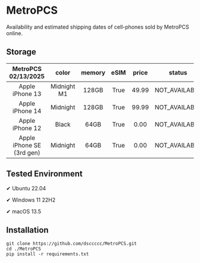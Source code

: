 # MetroPCS
Availability and estimated shipping dates of cell-phones sold by MetroPCS online.
## Storage
|MetroPCS 02/13/2025|color|memory|eSIM|price|status|shipping from|shipping to|
|:--:|:--:|:--:|:--:|:--:|:--:|:--:|:--:|
|Apple iPhone 13|Midnight M1|128GB|True|49.99|NOT_AVAILABLE|02/20/2025|02/26/2025|
|Apple iPhone 14|Midnight|128GB|True|99.99|NOT_AVAILABLE|02/20/2025|02/26/2025|
|Apple iPhone 12|Black|64GB|True|0.00|NOT_AVAILABLE|02/20/2025|02/26/2025|
|Apple iPhone SE (3rd gen)|Midnight|64GB|True|0.00|NOT_AVAILABLE|02/20/2025|02/26/2025|

## Tested Environment
✔ Ubuntu 22.04

✔ Windows 11 22H2

✔ macOS 13.5
## Installation
```
git clone https://github.com/dsccccc/MetroPCS.git
cd ./MetroPCS
pip install -r requirements.txt
```

